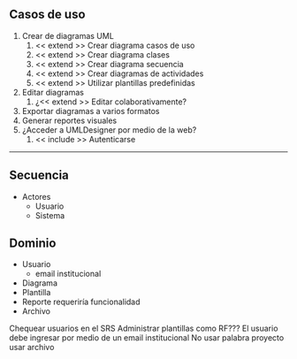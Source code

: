 
## Casos de uso
1. Crear de diagramas UML
	1. << extend >> Crear diagrama casos de uso
	2. << extend >> Crear diagrama clases
	3. << extend >> Crear diagrama secuencia
	4. << extend >> Crear diagramas de actividades
	5.  << extend >> Utilizar plantillas predefinidas
2. Editar diagramas
	1. ¿<< extend >> Editar colaborativamente?
3. Exportar diagramas a varios formatos
4. Generar reportes visuales
5. ¿Acceder a UMLDesigner por medio de la web?
	1. << include >> Autenticarse

---

## Secuencia
- Actores
	- Usuario
	- Sistema


## Dominio
- Usuario
	- email institucional
- Diagrama
- Plantilla
- Reporte requeriría funcionalidad
- Archivo


Chequear usuarios en el SRS
Administrar plantillas como RF???
El usuario debe ingresar por medio de un email institucional
No usar palabra proyecto usar archivo
